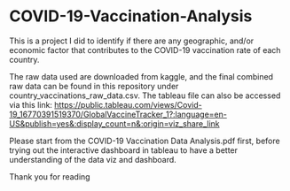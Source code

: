 # COVID-19-Vaccination-Analysis

This is a project I did to identify if there are any geographic, and/or economic factor that contributes to the COVID-19 vaccination rate of each country. 

The raw data used are downloaded from kaggle, and the final combined raw data can be found in this repository under country_vaccinations_raw_data.csv. The tableau file can also be accessed via this link: https://public.tableau.com/views/Covid-19_16770391519370/GlobalVaccineTracker_1?:language=en-US&publish=yes&:display_count=n&:origin=viz_share_link

Please start from the COVID-19 Vaccination Data Analysis.pdf first, before trying out the interactive dashboard in tableau to have a better understanding of the data viz and dashboard.

Thank you for reading



